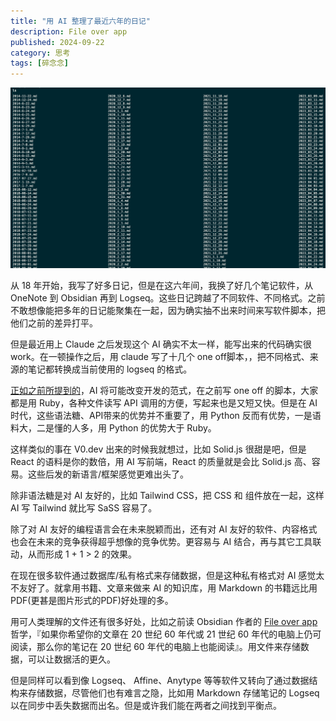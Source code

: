 ```yaml
---
title: "用 AI 整理了最近六年的日记"
description: File over app
published: 2024-09-22
category: 思考
tags: [碎念念] 
---
```


![](diary.png)

从 18 年开始，我写了好多日记，但是在这六年间，我换了好几个笔记软件，从 OneNote 到 Obsidian 再到 Logseq。这些日记跨越了不同软件、不同格式。之前不敢想像能把多年的日记能聚集在一起，因为确实抽不出来时间来写软件脚本，把他们之前的差异打平。

但是最近用上 Claude 之后发现这个 AI 确实不太一样，能写出来的代码确实很 work。在一顿操作之后，用 claude 写了十几个 one off脚本，，把不同格式、来源的笔记都转换成当前使用的 logseq 的格式。

[正如之前所提到的](ai-change-program)，AI 将可能改变开发的范式，在之前写 one off 的脚本，大家都是用 Ruby，各种文件读写 API 调用的方便，写起来也是又短又快。但是在 AI 时代，这些语法糖、API带来的优势并不重要了，用 Python 反而有优势，一是语料大，二是懂的人多，用 Python 的优势大于 Ruby。

这样类似的事在 V0.dev 出来的时候我就想过，比如 Solid.js 很甜是吧，但是 React 的语料是你的数倍，用 AI 写前端，React 的质量就是会比 Solid.js 高、容易。这些后发的新语言/框架感觉更难出头了。

除非语法糖是对 AI 友好的，比如 Tailwind CSS，把 CSS 和 组件放在一起，这样 AI 写 Tailwind 就比写 SaSS 容易了。

除了对 AI 友好的编程语言会在未来脱颖而出，还有对 AI 友好的软件、内容格式也会在未来的竞争获得超乎想像的竞争优势。更容易与 AI 结合，再与其它工具联动，从而形成 1 + 1 > 2 的效果。

在现在很多软件通过数据库/私有格式来存储数据，但是这种私有格式对 AI 感觉太不友好了。就拿用书籍、文章来做来 AI 的知识库，用 Markdown 的书籍远比用 PDF(更甚是图片形式的PDF)好处理的多。

用可人类理解的文件还有很多好处，比如之前读 Obsidian 作者的 [File over app](https://stephango.com/file-over-app) 哲学，『如果你希望你的文章在 20 世纪 60 年代或 21 世纪 60 年代的电脑上仍可阅读，那么你的笔记在 20 世纪 60 年代的电脑上也能阅读』。用文件来存储数据，可以让数据活的更久。

但是同样可以看到像 Logseq、 Affine、Anytype 等等软件又转向了通过数据结构来存储数据，尽管他们也有难言之隐，比如用 Markdown 存储笔记的 Logseq 以在同步中丢失数据而出名。但是或许我们能在两者之间找到平衡点。